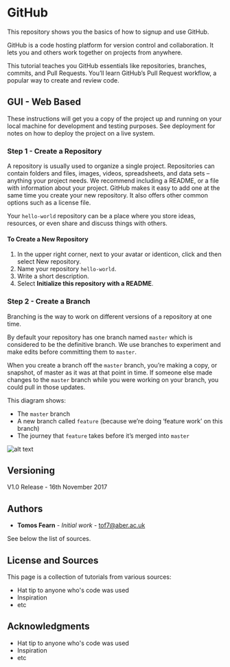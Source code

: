 # GitHub

This repository shows you the basics of how to signup and use GitHub.

GitHub is a code hosting platform for version control and collaboration. It lets you and others work together on projects from anywhere.

This tutorial teaches you GitHub essentials like repositories, branches, commits, and Pull Requests. You’ll learn GitHub’s Pull Request workflow, a popular way to create and review code.

## GUI - Web Based

These instructions will get you a copy of the project up and running on your local machine for development and testing purposes. See deployment for notes on how to deploy the project on a live system.

### Step 1 - Create a Repository

A repository is usually used to organize a single project. Repositories can contain folders and files, images, videos, spreadsheets, and data sets – anything your project needs. We recommend including a README, or a file with information about your project. GitHub makes it easy to add one at the same time you create your new repository. It also offers other common options such as a license file.

Your `hello-world` repository can be a place where you store ideas, resources, or even share and discuss things with others.

#### To Create a New Repository

1. In the upper right corner, next to your avatar or identicon, click and then select New repository.
2. Name your repository `hello-world`.
3. Write a short description.
4. Select **Initialize this repository with a README**.

### Step 2 - Create a Branch

Branching is the way to work on different versions of a repository at one time.

By default your repository has one branch named `master` which is considered to be the definitive branch. We use branches to experiment and make edits before committing them to `master`.

When you create a branch off the `master` branch, you’re making a copy, or snapshot, of master as it was at that point in time. If someone else made changes to the `master` branch while you were working on your branch, you could pull in those updates.

This diagram shows:
* The `master` branch
* A new branch called `feature` (because we’re doing ‘feature work’ on this branch)
* The journey that `feature` takes before it’s merged into `master`

![alt text][branches]

## Versioning
V1.0 Release - 16th November 2017

## Authors

* **Tomos Fearn** - *Initial work* - [tof7@aber.ac.uk](mailto:tof7@aber.ac.uk)

See below the list of sources.

## License and Sources

This page is a collection of tutorials from various sources:

* Hat tip to anyone who's code was used
* Inspiration
* etc

## Acknowledgments

* Hat tip to anyone who's code was used
* Inspiration
* etc

[branches]: https://guides.github.com/activities/hello-world/branching.png "Master Branch"
